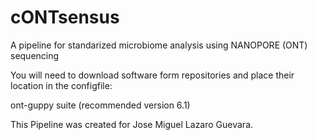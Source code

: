 # cONTsensus
A pipeline for standarized microbiome analysis using NANOPORE (ONT) sequencing

You will need to download software form repositories and place their location in the configfile:

ont-guppy suite (recommended version 6.1)

This Pipeline was created for Jose Miguel Lazaro Guevara.

